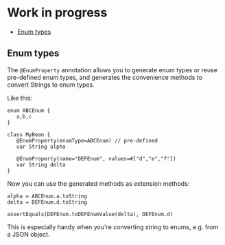 Work in progress
================

- [Enum types](#enum-types)

Enum types
----------

The `@EnumProperty` annotation allows you to generate enum types or reuse pre-defined enum types, and generates the convenience methods to convert Strings to enum types.

Like this:

```xtend
enum ABCEnum {
   a,b,c
}

class MyBean {
   @EnumProperty(enumType=ABCEnum) // pre-defined
   var String alpha

   @EnumProperty(name="DEFEnum", values=#["d","e","f"])
   var String delta
}
```

Now you can use the generated methods as extension methods:

```xtend
alpha = ABCEnum.a.toString
delta = DEFEnum.d.toString

assertEquals(DEFEnum.toDEFEnumValue(delta), DEFEnum.d)
```

This is especially handy when you're converting string to enums, e.g. from a JSON object.
